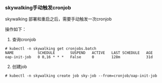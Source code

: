 ### skywalking手动触发cronjob
skywalking 部署和重启之后，需要手动触发一次cronjob

操作如下：
1. 查询cronjob
```shell
# kubectl -n skywalking get cronjobs.batch
NAME           SCHEDULE       SUSPEND   ACTIVE   LAST SCHEDULE   AGE
oap-init-job   0 0,16 * * *   False     0        128m            31d
```

2. 创建job
```shell
# kubectl -n skywalking create job sky-job --from=cronjob/oap-init-job
```